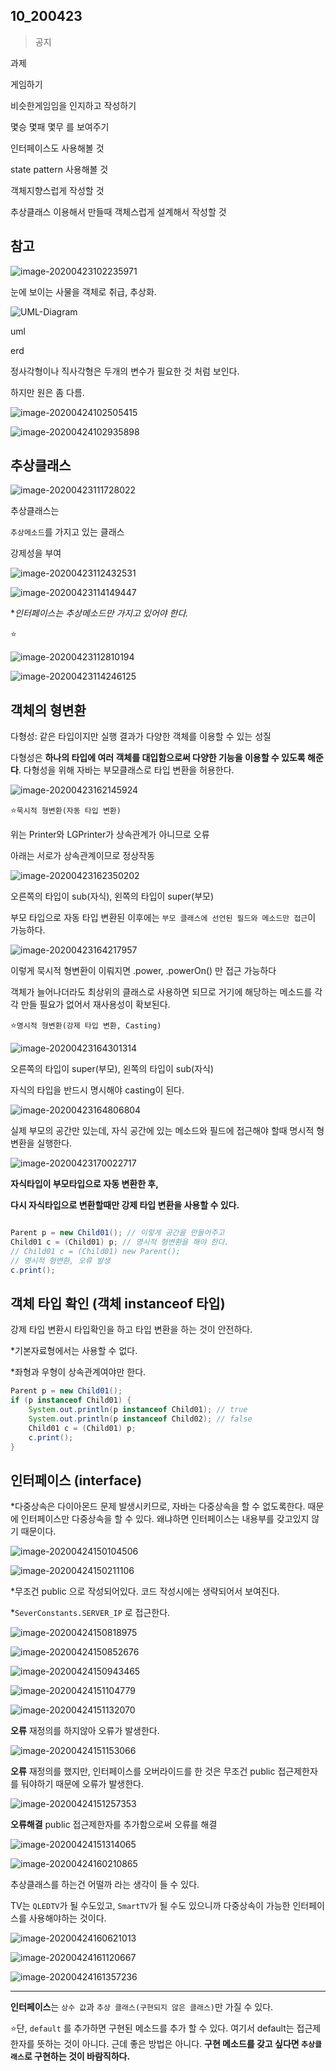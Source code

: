 

## 10_200423

> 공지

과제



게임하기

비슷한게임임을 인지하고 작성하기

몇승 몇패 몇무 를 보여주기

인터페이스도 사용해볼 것

state pattern 사용해볼 것

객체지향스럽게 작성할 것

추상클래스 이용해서 만들때 객체스럽게 설계해서 작성할 것





## 참고

![image-20200423102235971](10_Java_Class&Interface_200423.assets/image-20200423102235971.png)

눈에 보이는 사물을 객체로 취급, 추상화.

![UML-Diagram]($images/UML-Diagram.JPG)



uml

erd 



정사각형이나 직사각형은 두개의 변수가 필요한 것 처럼 보인다.

하지만 원은 좀 다름.

![image-20200424102505415]($images/image-20200424102505415.png)



![image-20200424102935898]($images/image-20200424102935898.png)









## 추상클래스

![image-20200423111728022](10_Java_Class&Interface_200423.assets/image-20200423111728022.png)

추상클래스는

`추상메소드`를 가지고 있는 클래스

강제성을 부여

![image-20200423112432531](10_Java_Class&Interface_200423.assets/image-20200423112432531.png)



![image-20200423114149447](10_Java_Class&Interface_200423.assets/image-20200423114149447.png)

**인터페이스는 추상메소드만 가지고 있어야 한다.*

:star:

![image-20200423112810194](10_Java_Class&Interface_200423.assets/image-20200423112810194.png)

![image-20200423114246125](10_Java_Class&Interface_200423.assets/image-20200423114246125.png)



## 객체의 형변환

다형성: 같은 타입이지만 실행 결과가 다양한 객체를 이용할 수 있는 성질

다형성은 **하나의 타입에 여러 객체를 대입함으로써 다양한 기능을 이용할 수 있도록 해준다**. 다형성을 위해 자바는 부모클래스로 타입 변환을 허용한다.



![image-20200423162145924](10_Java_Class&Interface_200423.assets/image-20200423162145924.png)

:star:`묵시적 형변환(자동 타입 변환)`

위는 Printer와 LGPrinter가 상속관계가 아니므로 오류

아래는 서로가 상속관계이므로 정상작동

![image-20200423162350202](10_Java_Class&Interface_200423.assets/image-20200423162350202.png)

오른쪽의 타입이 sub(자식), 왼쪽의 타입이 super(부모)

부모 타입으로 자동 타입 변환된 이후에는 `부모 클래스에 선언된 필드와 메소드만 접근`이 가능하다.

![image-20200423164217957](10_Java_Class&Interface_200423.assets/image-20200423164217957.png)

이렇게 묵시적 형변환이 이뤄지면 .power, .powerOn() 만 접근 가능하다

객체가 늘어나더라도 최상위의 클래스로 사용하면 되므로 거기에 해당하는 메소드를 각각 만들 필요가 없어서 재사용성이 확보된다.



:star:`명시적 형변환(강제 타입 변환, Casting)`

![image-20200423164301314](10_Java_Class&Interface_200423.assets/image-20200423164301314.png)

오른쪽의 타입이  super(부모), 왼쪽의 타입이 sub(자식)

자식의 타입을 반드시 명시해야 casting이 된다.

![image-20200423164806804](10_Java_Class&Interface_200423.assets/image-20200423164806804.png)

실제 부모의 공간만 있는데, 자식 공간에 있는 메소드와 필드에 접근해야 할때 명시적 형변환을 실행한다.

![image-20200423170022717](10_Java_Class&Interface_200423.assets/image-20200423170022717.png)



**자식타입이 부모타입으로 자동 변환한 후,**

**다시 자식타입으로 변환할때만 강제 타입 변환을 사용할 수 있다.**

```java

Parent p = new Child01(); // 이렇게 공간을 만들어주고
Child01 c = (Child01) p; // 명시적 형변환을 해야 한다.
// Child01 c = (Child01) new Parent(); 
// 명시적 형변환, 오류 발생
c.print();

```



## 객체 타입 확인 (객체 instanceof 타입)

강제 타입 변환시 타입확인을 하고 타입 변환을 하는 것이 안전하다.

*기본자료형에서는 사용할 수 없다.

*좌형과 우형이 상속관계여야만 한다.

```java
Parent p = new Child01();
if (p instanceof Child01) {
    System.out.println(p instanceof Child01); // true
    System.out.println(p instanceof Child02); // false
    Child01 c = (Child01) p;
    c.print();
}
```


## 인터페이스 (interface)

*다중상속은 다이아몬드 문제 발생시키므로, 자바는 다중상속을 할 수 없도록한다. 때문에 인터페이스만 다중상속을 할 수 있다. 왜냐하면 인터페이스는 내용부를 갖고있지 않기 때문이다.

![image-20200424150104506]($images/image-20200424150104506.png)

![image-20200424150211106]($images/image-20200424150211106.png)



*무조건 public 으로 작성되어있다. 코드 작성시에는 생략되어서 보여진다.

*`SeverConstants.SERVER_IP` 로 접근한다.



![image-20200424150818975]($images/image-20200424150818975.png)



![image-20200424150852676]($images/image-20200424150852676.png)



![image-20200424150943465]($images/image-20200424150943465.png)



![image-20200424151104779]($images/image-20200424151104779.png)



![image-20200424151132070]($images/image-20200424151132070.png)



**오류** 재정의를 하지않아 오류가 발생한다.

![image-20200424151153066]($images/image-20200424151153066.png)

**오류** 재정의를 했지만, 인터페이스를 오버라이드를 한 것은 무조건 public 접근제한자를 둬야하기 때문에 오류가 발생한다.

![image-20200424151257353]($images/image-20200424151257353.png)

**오류해결** public 접근제한자를 추가함으로써 오류를 해결



![image-20200424151314065]($images/image-20200424151314065.png)

![image-20200424160210865]($images/image-20200424160210865.png)





추상클래스를 하는건 어떨까 라는 생각이 들 수 있다.

TV는 `QLEDTV`가 될 수도있고, `SmartTV`가 될 수도 있으니까 다중상속이 가능한 인터페이스를 사용해야하는 것이다.

![image-20200424160621013]($images/image-20200424160621013.png)



![image-20200424161120667]($images/image-20200424161120667.png)

![image-20200424161357236]($images/image-20200424161357236.png)



---

**인터페이스**는 `상수 값`과 `추상 클래스(구현되지 않은 클래스)`만 가질 수 있다.

:star:단,  `default` 를 추가하면 구현된 메소드를 추가 할 수 있다. 여기서 default는 접근제한자를 뜻하는 것이 아니다. 근데 좋은 방법은 아니다. **구현 메소드를 갖고 싶다면 `추상클래스`로 구현하는 것이 바람직하다.**



